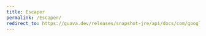 ```yaml
---
title: Escaper
permalink: /Escaper/
redirect_to: https://guava.dev/releases/snapshot-jre/api/docs/com/google/common/escape/Escaper.html
---
```


